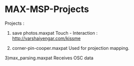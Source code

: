 # MAX-MSP-Projects

Projects : 

1) save photos.maxpat
Touch - Interaction :
http://varshaiyengar.com/kissme

2) corner-pin-cooper.maxpat
Used for projection mapping. 

3)max_parsing.maxpat
Receives OSC data
